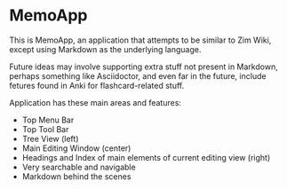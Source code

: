 # MemoApp

This is MemoApp, an application that attempts to be similar to Zim Wiki, except using Markdown as the underlying language.

Future ideas may involve supporting extra stuff not present in Markdown, perhaps something like Asciidoctor, and even far in the future, include fetures found in Anki for flashcard-related stuff.

Application has these main areas and features:

- Top Menu Bar
- Top Tool Bar
- Tree View (left)
- Main Editing Window (center)
- Headings and Index of main elements of current editing view (right)
- Very searchable and navigable
- Markdown behind the scenes




<!-- vim: set conceallevel=0: -->

